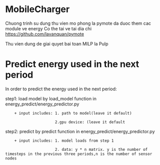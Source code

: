 # MobileCharger

Chuong trinh su dung thu vien mo phong la pymote da duoc them cac module ve energy
Co the tai ve tai dia chi https://github.com/lavanquan/pymote 

Thu vien dung de giai quyet bai toan MILP la Pulp 

# Predict energy used in the next period

In order to predict the energy used  in the next period:

step1: load model by load_model function in energy_predict/energy_predictor.py

        + input includes: 1. path to model(leave it default)
        
                          2.gpu device: (leave it default
                          
step2: predict by predict function in energy_predict/energy_predictor.py

        + input includes: 1. model loads from step 1
        
                          2. data: y * n matrix. y is the number of timesteps in the previous three periods,n is the number of sensor nodes 
